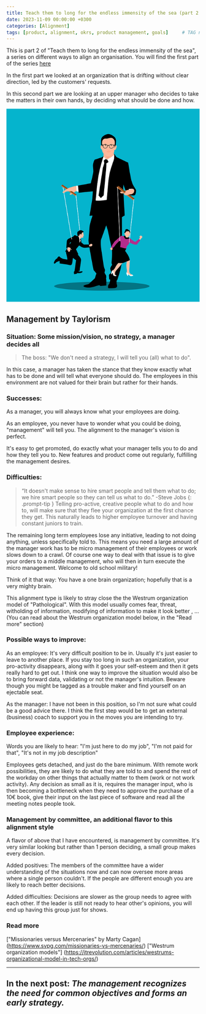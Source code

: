 ```yaml
---
title: Teach them to long for the endless immensity of the sea (part 2 - Scientific Management)
date: 2023-11-09 00:00:00 +0300
categories: [Alignment]
tags: [product, alignment, okrs, product management, goals] 	# TAG names should always be lowercase
---
```



This is part 2 of "Teach them to long for the endless immensity of the sea", a series on different ways to align an organisation.
You will find the first part of the series [here](https://www.productmusings.fi/posts/alignment1/)

In the first part we looked at an organization that is drifting without clear direction, led by the customers' requests.

In this second part we are looking at an upper manager who decides to take the matters in their own hands, by deciding what should be done and how.

![The manager](/assets/img/boss.png)

## Management by Taylorism

### Situation: Some mission/vision, no strategy, a manager decides all

>The boss: "We don't need a strategy, I will tell you (all) what to do". 

In this case, a manager has taken the stance that they know exactly what has to be done and will tell what everyone should do.
The employees in this environment are not valued for their brain but rather for their hands.

### Successes:

As a manager, you will always know what your employees are doing. 

As an employee, you never have to wonder what you could be doing, "management" will tell you. The alignment to the manager's vision is perfect.

It's easy to get promoted, do exactly what your manager tells you to do and how they tell you to. New features and product come out regularly, fulfilling the management desires.

### Difficulties: 

>“It doesn't make sense to hire smart people and tell them what to do; we hire smart people so they can tell us what to do.” -Steve Jobs
{: .prompt-tip }
Telling pro-active, creative people what to do and how to, will make sure that they flee your organization at the first chance they get. This naturally leads to higher employee turnover and having constant juniors to train.

The remaining long term employees lose any initiative, leading to not doing anything, unless specifically told to. This means you need a large amount of the manager work has to be micro management of their employees or work slows down to a crawl.
Of course one way to deal with that issue is to give your orders to a middle management, who will then in turn execute the micro management. Welcome to old school military!

Think of it that way: You have a one brain organization; hopefully that is a very mighty brain.

This alignment type is likely to stray close the the Westrum organization model of "Pathological". With this model usually comes fear, threat, witholding of information, modifying of information to make it look better , ... (You can read about the Westrum organization model below, in the "Read more" section)

### Possible ways to improve:

As an employee: It's very difficult position to be in. Usually it's just easier to leave to another place. 
If you stay too long in such an organization, your pro-activity disappears, along with it goes your self-esteem and then it gets really hard to get out.
I think one way to improve the situation would also be to bring forward data, validating or not the manager's intuition. Beware though you might be tagged as a trouble maker and find yourself on an ejectable seat.

As the manager: I have not been in this position, so I'm not sure what could be a good advice there. I think the first step would be to get an external (business) coach to support you in the moves you are intending to try.


### Employee experience: 
Words you are likely to hear: "I'm just here to do my job", "I'm not paid for that", "It's not in my job description"

Employees gets detached, and just do the bare minimum. With remote work possibilities, they are likely to do what they are told to and spend the rest of the workday on other things that actually matter to them (work or not work activity).
Any decision as small as it is, requires the manager input, who is then becoming a bottleneck when they need to approve the purchase of a 10€ book, give their input on the last piece of software and read all the meeting notes people took.

### Management by committee, an additional flavor to this alignment style

A flavor of above that I have encountered, is management by committee. It's very similar looking but rather than 1 person deciding, a small group makes every decision.

Added positives: The members of the committee have a wider understanding of the situations now and can now oversee more areas where a single person couldn't. If the people are different enough you are likely to reach better decisions.

Added difficulties: Decisions are slower as the group needs to agree with each other. If the leader is still not ready to hear other's opinions, you will end up having this group just for shows.

### Read more
["Missionaries versus Mercenaries" by Marty Cagan] (https://www.svpg.com/missionaries-vs-mercenaries/)
["Westrum organization models"] (https://itrevolution.com/articles/westrums-organizational-model-in-tech-orgs/)

---
**In the next post:**
*The management recognizes the need for common objectives and forms an early strategy.*
---